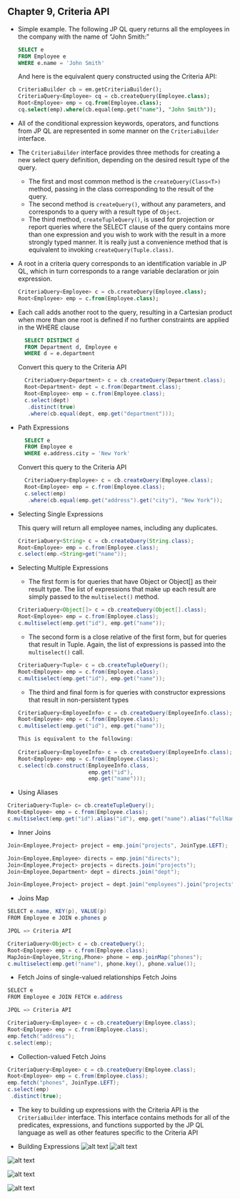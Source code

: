 ## Chapter 9, Criteria API

- Simple example.  The following JP QL query returns all the employees in the company with the name of “John Smith:”
   ```sql
   SELECT e
   FROM Employee e
   WHERE e.name = 'John Smith'
   ```
   And here is the equivalent query constructed using the Criteria API:
   ```sql
   CriteriaBuilder cb = em.getCriteriaBuilder();
   CriteriaQuery<Employee> cq = cb.createQuery(Employee.class);
   Root<Employee> emp = cq.from(Employee.class);
   cq.select(emp).where(cb.equal(emp.get("name"), "John Smith"));
   ```
- All of the conditional expression keywords, operators, and functions from JP QL are represented in some manner on the `CriteriaBuilder` interface.  
- The `CriteriaBuilder` interface provides three methods for creating a new select query definition, depending on the desired result type of the query. 
    - The first and most common method is the `createQuery(Class<T>)` method, passing in the class corresponding to the result of the query. 
    - The second method is `createQuery()`, without any parameters, and corresponds to a query with a result type of `Object`. 
    - The third method, `createTupleQuery()`, is used for projection or report queries where the SELECT clause of the query contains more than one expression and you wish to work with the result in a more strongly typed manner. 
      It is really just a convenience method that is equivalent to invoking `createQuery(Tuple.class)`. 
-  A root in a criteria query corresponds to an identification variable in JP QL, which in turn corresponds to a range variable declaration or join expression.
   ```sql
   CriteriaQuery<Employee> c = cb.createQuery(Employee.class);
   Root<Employee> emp = c.from(Employee.class);
   ```      
- Each call adds another root to the query, resulting in a Cartesian product when more than one root is defined if no further constraints are applied in the WHERE clause
  ```sql
    SELECT DISTINCT d
    FROM Department d, Employee e
    WHERE d = e.department
  ``` 
  Convert this query to the Criteria API
  ```java
    CriteriaQuery<Department> c = cb.createQuery(Department.class);
    Root<Department> dept = c.from(Department.class);
    Root<Employee> emp = c.from(Employee.class);
    c.select(dept)
     .distinct(true)
     .where(cb.equal(dept, emp.get("department")));
  ```
- Path Expressions
  ```sql
    SELECT e
    FROM Employee e
    WHERE e.address.city = 'New York'
  ```
  Convert this query to the Criteria API
  ```java
    CriteriaQuery<Employee> c = cb.createQuery(Employee.class);
    Root<Employee> emp = c.from(Employee.class);
    c.select(emp)
     .where(cb.equal(emp.get("address").get("city"), "New York"));
  ``` 
- Selecting Single Expressions
  
  This query will return all employee names, including any duplicates. 
  ```java
  CriteriaQuery<String> c = cb.createQuery(String.class);
  Root<Employee> emp = c.from(Employee.class);
  c.select(emp.<String>get("name"));
  ```  
- Selecting Multiple Expressions
  - The first form is for queries that have Object or Object[] as their result type. The list of expressions that make up each result are simply passed to the `multiselect()` method.  
  ```java
  CriteriaQuery<Object[]> c = cb.createQuery(Object[].class);
  Root<Employee> emp = c.from(Employee.class);
  c.multiselect(emp.get("id"), emp.get("name"));
  ```
  - The second form is a close relative of the first form, but for queries that result in Tuple. Again, the list of expressions is passed into the `multiselect()` call.
  ```java
  CriteriaQuery<Tuple> c = cb.createTupleQuery();
  Root<Employee> emp = c.from(Employee.class);
  c.multiselect(emp.get("id"), emp.get("name"));
  ```
  - The third and final form is for queries with constructor expressions that result in non-persistent types
  ```java
  CriteriaQuery<EmployeeInfo> c = cb.createQuery(EmployeeInfo.class);
  Root<Employee> emp = c.from(Employee.class);
  c.multiselect(emp.get("id"), emp.get("name"));
  
  This is equivalent to the following:
    
  CriteriaQuery<EmployeeInfo> c = cb.createQuery(EmployeeInfo.class);
  Root<Employee> emp = c.from(Employee.class);
  c.select(cb.construct(EmployeeInfo.class,
                        emp.get("id"),
                        emp.get("name")));
  ```
- Using Aliases
```java
CriteriaQuery<Tuple> c= cb.createTupleQuery();
Root<Employee> emp = c.from(Employee.class);
c.multiselect(emp.get("id").alias("id"), emp.get("name").alias("fullName"));
```
- Inner Joins
```java
Join<Employee,Project> project = emp.join("projects", JoinType.LEFT);

Join<Employee,Employee> directs = emp.join("directs");
Join<Employee,Project> projects = directs.join("projects");
Join<Employee,Department> dept = directs.join("dept");

Join<Employee,Project> project = dept.join("employees").join("projects");
```
- Joins Map
```java
SELECT e.name, KEY(p), VALUE(p)
FROM Employee e JOIN e.phones p

JPQL => Criteria API

CriteriaQuery<Object> c = cb.createQuery();
Root<Employee> emp = c.from(Employee.class);
MapJoin<Employee,String,Phone> phone = emp.joinMap("phones");
c.multiselect(emp.get("name"), phone.key(), phone.value());
```
- Fetch Joins of single-valued relationships Fetch Joins
```java
SELECT e
FROM Employee e JOIN FETCH e.address

JPQL => Criteria API

CriteriaQuery<Employee> c = cb.createQuery(Employee.class);
Root<Employee> emp = c.from(Employee.class);
emp.fetch("address");
c.select(emp);
```
- Collection-valued Fetch Joins
```java
CriteriaQuery<Employee> c = cb.createQuery(Employee.class);
Root<Employee> emp = c.from(Employee.class);
emp.fetch("phones", JoinType.LEFT);
c.select(emp)
 .distinct(true);
```
- The key to building up expressions with the Criteria API is the `CriteriaBuilder` interface. 
  This interface contains methods for all of the predicates, expressions, and functions supported by the JP QL language as well as other features specific to the Criteria API

- Building Expressions
![alt text](images/9.png)
![alt text](images/10.png)

![alt text](images/11.png)

![alt text](images/12.png)

![alt text](images/13.png)

   
   